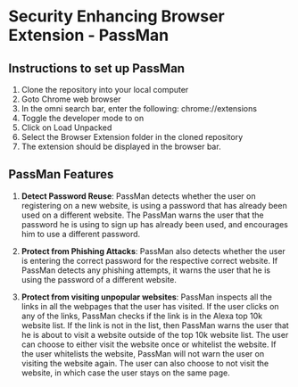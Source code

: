 # Security Enhancing Browser Extension - PassMan

## Instructions to set up PassMan

1. Clone the repository into your local computer
2. Goto Chrome web browser
3. In the omni search bar, enter the following: chrome://extensions
4. Toggle the developer mode to on
5. Click on Load Unpacked
6. Select the Browser Extension folder in the cloned repository
7. The extension should be displayed in the browser bar.



## PassMan Features

1. __Detect Password Reuse__: PassMan detects whether the user on registering on a new website, is using a password that has already been used on a different website. The PassMan warns the user that the password he is using to sign up has already been used, and encourages him to use a different password.

2. __Protect from Phishing Attacks__: PassMan also detects whether the user is entering the correct password for the respective correct website. If PassMan detects any phishing attempts, it warns the user that he is using the password of a different website.

3. __Protect from visiting unpopular websites__: PassMan inspects all the links in all the webpages that the user has visited. If the user clicks on any of the links, PassMan checks if the link is in the Alexa top 10k website list. If the link is not in the list, then PassMan warns the user that he is about to visit a website outside of the top 10k website list. The user can choose to either visit the website once or whitelist the website. If the user whitelists the website, PassMan will not warn the user on visiting the website again. The user can also choose to not visit the website, in which case the user stays on the same page. 
